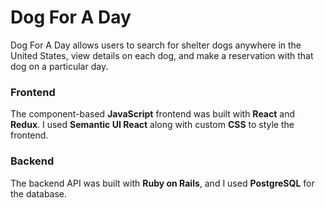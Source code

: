 # Dog For A Day

Dog For A Day allows users to search for shelter dogs anywhere in the United States, view details on each dog, and make a reservation with that dog on a particular day.

### Frontend

The component-based **JavaScript** frontend was built with **React** and **Redux**. I used **Semantic UI React** along with custom **CSS** to style the frontend.

### Backend

The backend API was built with **Ruby on Rails**, and I used **PostgreSQL** for the database.
